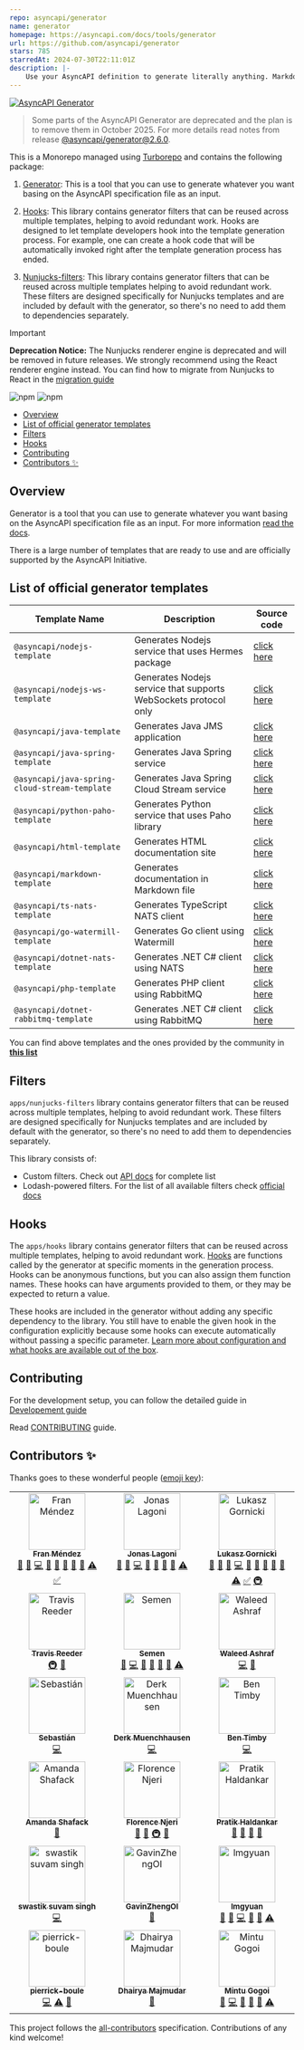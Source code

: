```yaml
---
repo: asyncapi/generator
name: generator
homepage: https://asyncapi.com/docs/tools/generator
url: https://github.com/asyncapi/generator
stars: 785
starredAt: 2024-07-30T22:11:01Z
description: |-
    Use your AsyncAPI definition to generate literally anything. Markdown documentation, Node.js code, HTML documentation, anything!
---
```


[![AsyncAPI Generator](./assets/readme-banner.png)](https://www.asyncapi.com/tools/generator)

> Some parts of the AsyncAPI Generator are deprecated and the plan is to remove them in October 2025. For more details read notes from release [@asyncapi/generator@2.6.0](https://github.com/asyncapi/generator/releases/tag/%40asyncapi%2Fgenerator%402.6.0).

This is a Monorepo managed using [Turborepo](https://turbo.build/) and contains the following package:

1. [Generator](apps/generator): This is a tool that you can use to generate whatever you want basing on the AsyncAPI specification file as an input.

1. [Hooks](apps/hooks): This library contains generator filters that can be reused across multiple templates, helping to avoid redundant work. Hooks are designed to let template developers hook into the template generation process. For example, one can create a hook code that will be automatically invoked right after the template generation process has ended.

1. [Nunjucks-filters](apps/nunjucks-filters): This library contains generator filters that can be reused across multiple templates helping to avoid redundant work. These filters are designed specifically for Nunjucks templates and are included by default with the generator, so there's no need to add them to dependencies separately.

> [!IMPORTANT]
> **Deprecation Notice:** The Nunjucks renderer engine is deprecated and will be removed in future releases. We strongly recommend using the React renderer engine instead. You can find how to migrate from Nunjucks to React in the [migration guide](apps/generator/docs/nunjucks-depreciate.md)

![npm](https://img.shields.io/npm/v/@asyncapi/generator?style=for-the-badge) ![npm](https://img.shields.io/npm/dt/@asyncapi/generator?style=for-the-badge)

<!-- toc is generated with GitHub Actions do not remove toc markers -->

<!-- toc -->

- [Overview](#overview)
- [List of official generator templates](#list-of-official-generator-templates)
- [Filters](#filters)
- [Hooks](#hooks)
- [Contributing](#contributing)
- [Contributors ✨](#contributors-%E2%9C%A8)

<!-- tocstop -->

## Overview

Generator is a tool that you can use to generate whatever you want basing on the AsyncAPI specification file as an input. For more information [read the docs](https://www.asyncapi.com/docs/tools/generator).

There is a large number of templates that are ready to use and are officially supported by the AsyncAPI Initiative.

## List of official generator templates

<!-- templates list is validated with GitHub Actions do not remove list markers -->
<!-- TEMPLATES-LIST:START -->

| Template Name                                 | Description                                                     | Source code                                                                 |
| --------------------------------------------- | --------------------------------------------------------------- | --------------------------------------------------------------------------- |
| `@asyncapi/nodejs-template`                   | Generates Nodejs service that uses Hermes package               | [click here](https://github.com/asyncapi/nodejs-template)                   |
| `@asyncapi/nodejs-ws-template`                | Generates Nodejs service that supports WebSockets protocol only | [click here](https://github.com/asyncapi/nodejs-ws-template)                |
| `@asyncapi/java-template`                     | Generates Java JMS application                                  | [click here](https://github.com/asyncapi/java-template)                     |
| `@asyncapi/java-spring-template`              | Generates Java Spring service                                   | [click here](https://github.com/asyncapi/java-spring-template)              |
| `@asyncapi/java-spring-cloud-stream-template` | Generates Java Spring Cloud Stream service                      | [click here](https://github.com/asyncapi/java-spring-cloud-stream-template) |
| `@asyncapi/python-paho-template`              | Generates Python service that uses Paho library                 | [click here](https://github.com/asyncapi/python-paho-template)              |
| `@asyncapi/html-template`                     | Generates HTML documentation site                               | [click here](https://github.com/asyncapi/html-template)                     |
| `@asyncapi/markdown-template`                 | Generates documentation in Markdown file                        | [click here](https://github.com/asyncapi/markdown-template)                 |
| `@asyncapi/ts-nats-template`                  | Generates TypeScript NATS client                                | [click here](https://github.com/asyncapi/ts-nats-template/)                 |
| `@asyncapi/go-watermill-template`             | Generates Go client using Watermill                             | [click here](https://github.com/asyncapi/go-watermill-template)             |
| `@asyncapi/dotnet-nats-template`              | Generates .NET C# client using NATS                             | [click here](https://github.com/asyncapi/dotnet-nats-template)              |
| `@asyncapi/php-template`                      | Generates PHP client using RabbitMQ                             | [click here](https://github.com/asyncapi/php-template)                      |
| `@asyncapi/dotnet-rabbitmq-template`          | Generates .NET C# client using RabbitMQ                         | [click here](https://github.com/asyncapi/dotnet-rabbitmq-template)          |

<!-- TEMPLATES-LIST:END -->

You can find above templates and the ones provided by the community in **[this list](https://github.com/search?q=topic%3Aasyncapi+topic%3Agenerator+topic%3Atemplate)**

## Filters

 `apps/nunjucks-filters` library contains generator filters that can be reused across multiple templates, helping to avoid redundant work. These filters are designed specifically for Nunjucks templates and are included by default with the generator, so there's no need to add them to dependencies separately.

This library consists of:

- Custom filters. Check out [API docs](apps/nunjucks-filters/docs/api.md) for complete list
- Lodash-powered filters. For the list of all available filters check [official docs](https://lodash.com/docs/)

## Hooks

The `apps/hooks` library contains generator filters that can be reused across multiple templates, helping to avoid redundant work. [Hooks](https://www.asyncapi.com/docs/tools/generator/hooks) are functions called by the generator at specific moments in the generation process. Hooks can be anonymous functions, but you can also assign them function names. These hooks can have arguments provided to them, or they may be expected to return a value.

These hooks are included in the generator without adding any specific dependency to the library. You still have to enable the given hook in the configuration explicitly because some hooks can execute automatically without passing a specific parameter. [Learn more about configuration and what hooks are available out of the box](https://www.asyncapi.com/docs/tools/generator/hooks#official-library).

## Contributing

For the development setup, you can follow the detailed guide in [Developement guide](Development.md)

Read [CONTRIBUTING](CONTRIBUTING.md) guide.

## Contributors ✨

Thanks goes to these wonderful people ([emoji key](https://allcontributors.org/docs/en/emoji-key)):

<!-- ALL-CONTRIBUTORS-LIST:START - Do not remove or modify this section -->
<!-- prettier-ignore-start -->
<!-- markdownlint-disable -->
<table>
  <tbody>
    <tr>
      <td align="center" valign="top" width="33.33%"><a href="http://www.fmvilas.com"><img src="https://avatars3.githubusercontent.com/u/242119?v=4?s=100" width="100px;" alt="Fran Méndez"/><br /><sub><b>Fran Méndez</b></sub></a><br /><a href="#question-fmvilas" title="Answering Questions">💬</a> <a href="https://github.com/asyncapi/generator/issues?q=author%3Afmvilas" title="Bug reports">🐛</a> <a href="https://github.com/asyncapi/generator/commits?author=fmvilas" title="Code">💻</a> <a href="https://github.com/asyncapi/generator/commits?author=fmvilas" title="Documentation">📖</a> <a href="#ideas-fmvilas" title="Ideas, Planning, & Feedback">🤔</a> <a href="#maintenance-fmvilas" title="Maintenance">🚧</a> <a href="#plugin-fmvilas" title="Plugin/utility libraries">🔌</a> <a href="https://github.com/asyncapi/generator/pulls?q=is%3Apr+reviewed-by%3Afmvilas" title="Reviewed Pull Requests">👀</a> <a href="https://github.com/asyncapi/generator/commits?author=fmvilas" title="Tests">⚠️</a> <a href="#tutorial-fmvilas" title="Tutorials">✅</a></td>
      <td align="center" valign="top" width="33.33%"><a href="https://github.com/jonaslagoni"><img src="https://avatars1.githubusercontent.com/u/13396189?v=4?s=100" width="100px;" alt="Jonas Lagoni"/><br /><sub><b>Jonas Lagoni</b></sub></a><br /><a href="#question-jonaslagoni" title="Answering Questions">💬</a> <a href="https://github.com/asyncapi/generator/issues?q=author%3Ajonaslagoni" title="Bug reports">🐛</a> <a href="https://github.com/asyncapi/generator/commits?author=jonaslagoni" title="Code">💻</a> <a href="https://github.com/asyncapi/generator/commits?author=jonaslagoni" title="Documentation">📖</a> <a href="#ideas-jonaslagoni" title="Ideas, Planning, & Feedback">🤔</a> <a href="#plugin-jonaslagoni" title="Plugin/utility libraries">🔌</a> <a href="https://github.com/asyncapi/generator/pulls?q=is%3Apr+reviewed-by%3Ajonaslagoni" title="Reviewed Pull Requests">👀</a> <a href="https://github.com/asyncapi/generator/commits?author=jonaslagoni" title="Tests">⚠️</a></td>
      <td align="center" valign="top" width="33.33%"><a href="https://resume.github.io/?derberg"><img src="https://avatars1.githubusercontent.com/u/6995927?v=4?s=100" width="100px;" alt="Lukasz Gornicki"/><br /><sub><b>Lukasz Gornicki</b></sub></a><br /><a href="#question-derberg" title="Answering Questions">💬</a> <a href="https://github.com/asyncapi/generator/issues?q=author%3Aderberg" title="Bug reports">🐛</a> <a href="#blog-derberg" title="Blogposts">📝</a> <a href="https://github.com/asyncapi/generator/commits?author=derberg" title="Code">💻</a> <a href="https://github.com/asyncapi/generator/commits?author=derberg" title="Documentation">📖</a> <a href="#ideas-derberg" title="Ideas, Planning, & Feedback">🤔</a> <a href="#maintenance-derberg" title="Maintenance">🚧</a> <a href="#plugin-derberg" title="Plugin/utility libraries">🔌</a> <a href="https://github.com/asyncapi/generator/pulls?q=is%3Apr+reviewed-by%3Aderberg" title="Reviewed Pull Requests">👀</a> <a href="https://github.com/asyncapi/generator/commits?author=derberg" title="Tests">⚠️</a> <a href="#tutorial-derberg" title="Tutorials">✅</a> <a href="#infra-derberg" title="Infrastructure (Hosting, Build-Tools, etc)">🚇</a></td>
    </tr>
    <tr>
      <td align="center" valign="top" width="33.33%"><a href="https://twitter.com/treeder"><img src="https://avatars3.githubusercontent.com/u/75826?v=4?s=100" width="100px;" alt="Travis Reeder"/><br /><sub><b>Travis Reeder</b></sub></a><br /><a href="#infra-treeder" title="Infrastructure (Hosting, Build-Tools, etc)">🚇</a> <a href="https://github.com/asyncapi/generator/commits?author=treeder" title="Documentation">📖</a></td>
      <td align="center" valign="top" width="33.33%"><a href="https://github.com/Tenischev"><img src="https://avatars1.githubusercontent.com/u/4137916?v=4?s=100" width="100px;" alt="Semen"/><br /><sub><b>Semen</b></sub></a><br /><a href="https://github.com/asyncapi/generator/issues?q=author%3ATenischev" title="Bug reports">🐛</a> <a href="https://github.com/asyncapi/generator/commits?author=Tenischev" title="Code">💻</a> <a href="https://github.com/asyncapi/generator/commits?author=Tenischev" title="Documentation">📖</a> <a href="#ideas-Tenischev" title="Ideas, Planning, & Feedback">🤔</a> <a href="#plugin-Tenischev" title="Plugin/utility libraries">🔌</a> <a href="https://github.com/asyncapi/generator/pulls?q=is%3Apr+reviewed-by%3ATenischev" title="Reviewed Pull Requests">👀</a> <a href="https://github.com/asyncapi/generator/commits?author=Tenischev" title="Tests">⚠️</a></td>
      <td align="center" valign="top" width="33.33%"><a href="https://waleedashraf.me/"><img src="https://avatars0.githubusercontent.com/u/8335457?v=4?s=100" width="100px;" alt="Waleed Ashraf"/><br /><sub><b>Waleed Ashraf</b></sub></a><br /><a href="https://github.com/asyncapi/generator/commits?author=WaleedAshraf" title="Code">💻</a> <a href="https://github.com/asyncapi/generator/issues?q=author%3AWaleedAshraf" title="Bug reports">🐛</a></td>
    </tr>
    <tr>
      <td align="center" valign="top" width="33.33%"><a href="https://github.com/sebastian-palma"><img src="https://avatars2.githubusercontent.com/u/11888191?v=4?s=100" width="100px;" alt="Sebastián"/><br /><sub><b>Sebastián</b></sub></a><br /><a href="https://github.com/asyncapi/generator/commits?author=sebastian-palma" title="Code">💻</a></td>
      <td align="center" valign="top" width="33.33%"><a href="https://github.com/muenchhausen"><img src="https://avatars.githubusercontent.com/u/1210783?v=4?s=100" width="100px;" alt="Derk Muenchhausen"/><br /><sub><b>Derk Muenchhausen</b></sub></a><br /><a href="https://github.com/asyncapi/generator/commits?author=muenchhausen" title="Code">💻</a></td>
      <td align="center" valign="top" width="33.33%"><a href="http://ben.timby.com/"><img src="https://avatars.githubusercontent.com/u/669270?v=4?s=100" width="100px;" alt="Ben Timby"/><br /><sub><b>Ben Timby</b></sub></a><br /><a href="https://github.com/asyncapi/generator/commits?author=btimby" title="Code">💻</a></td>
    </tr>
    <tr>
      <td align="center" valign="top" width="33.33%"><a href="https://github.com/lkmandy"><img src="https://avatars.githubusercontent.com/u/17765231?v=4?s=100" width="100px;" alt="Amanda  Shafack "/><br /><sub><b>Amanda  Shafack </b></sub></a><br /><a href="https://github.com/asyncapi/generator/commits?author=lkmandy" title="Documentation">📖</a></td>
      <td align="center" valign="top" width="33.33%"><a href="https://github.com/Florence-Njeri"><img src="https://avatars.githubusercontent.com/u/40742916?v=4?s=100" width="100px;" alt="Florence Njeri"/><br /><sub><b>Florence Njeri</b></sub></a><br /><a href="https://github.com/asyncapi/generator/commits?author=Florence-Njeri" title="Documentation">📖</a> <a href="https://github.com/asyncapi/generator/pulls?q=is%3Apr+reviewed-by%3AFlorence-Njeri" title="Reviewed Pull Requests">👀</a> <a href="#infra-Florence-Njeri" title="Infrastructure (Hosting, Build-Tools, etc)">🚇</a> <a href="#maintenance-Florence-Njeri" title="Maintenance">🚧</a></td>
      <td align="center" valign="top" width="33.33%"><a href="https://unruffled-goodall-dd424e.netlify.app/"><img src="https://avatars.githubusercontent.com/u/77961530?v=4?s=100" width="100px;" alt="Pratik Haldankar"/><br /><sub><b>Pratik Haldankar</b></sub></a><br /><a href="https://github.com/asyncapi/generator/commits?author=pratik2315" title="Documentation">📖</a> <a href="https://github.com/asyncapi/generator/pulls?q=is%3Apr+reviewed-by%3Apratik2315" title="Reviewed Pull Requests">👀</a> <a href="#maintenance-pratik2315" title="Maintenance">🚧</a> <a href="#talk-pratik2315" title="Talks">📢</a></td>
    </tr>
    <tr>
      <td align="center" valign="top" width="33.33%"><a href="https://github.com/swastiksuvam55"><img src="https://avatars.githubusercontent.com/u/90003260?v=4?s=100" width="100px;" alt="swastik suvam singh"/><br /><sub><b>swastik suvam singh</b></sub></a><br /><a href="https://github.com/asyncapi/generator/commits?author=swastiksuvam55" title="Code">💻</a></td>
      <td align="center" valign="top" width="33.33%"><a href="https://blog.orzzh.icu/"><img src="https://avatars.githubusercontent.com/u/33168669?v=4?s=100" width="100px;" alt="GavinZhengOI"/><br /><sub><b>GavinZhengOI</b></sub></a><br /><a href="https://github.com/asyncapi/generator/commits?author=GavinZhengOI" title="Documentation">📖</a></td>
      <td align="center" valign="top" width="33.33%"><a href="https://github.com/lmgyuan"><img src="https://avatars.githubusercontent.com/u/16447041?v=4?s=100" width="100px;" alt="lmgyuan"/><br /><sub><b>lmgyuan</b></sub></a><br /><a href="https://github.com/asyncapi/generator/commits?author=lmgyuan" title="Documentation">📖</a> <a href="https://github.com/asyncapi/generator/issues?q=author%3Almgyuan" title="Bug reports">🐛</a> <a href="https://github.com/asyncapi/generator/commits?author=lmgyuan" title="Code">💻</a> <a href="#ideas-lmgyuan" title="Ideas, Planning, & Feedback">🤔</a> <a href="https://github.com/asyncapi/generator/pulls?q=is%3Apr+reviewed-by%3Almgyuan" title="Reviewed Pull Requests">👀</a> <a href="https://github.com/asyncapi/generator/commits?author=lmgyuan" title="Tests">⚠️</a></td>
    </tr>
    <tr>
      <td align="center" valign="top" width="33.33%"><a href="https://github.com/pierrick-boule"><img src="https://avatars.githubusercontent.com/u/3237116?v=4?s=100" width="100px;" alt="pierrick-boule"/><br /><sub><b>pierrick-boule</b></sub></a><br /><a href="https://github.com/asyncapi/generator/commits?author=pierrick-boule" title="Code">💻</a> <a href="https://github.com/asyncapi/generator/commits?author=pierrick-boule" title="Tests">⚠️</a> <a href="https://github.com/asyncapi/generator/commits?author=pierrick-boule" title="Documentation">📖</a></td>
      <td align="center" valign="top" width="33.33%"><a href="https://dhaiyra-majmudar.netlify.app/"><img src="https://avatars.githubusercontent.com/u/124715224?v=4?s=100" width="100px;" alt="Dhairya Majmudar"/><br /><sub><b>Dhairya Majmudar</b></sub></a><br /><a href="https://github.com/asyncapi/generator/issues?q=author%3ADhairyaMajmudar" title="Bug reports">🐛</a></td>
      <td align="center" valign="top" width="33.33%"><a href="https://github.com/Gmin2"><img src="https://avatars.githubusercontent.com/u/127925465?v=4?s=100" width="100px;" alt="Mintu Gogoi"/><br /><sub><b>Mintu Gogoi</b></sub></a><br /><a href="https://github.com/asyncapi/generator/issues?q=author%3AGmin2" title="Bug reports">🐛</a> <a href="https://github.com/asyncapi/generator/commits?author=Gmin2" title="Code">💻</a> <a href="#ideas-Gmin2" title="Ideas, Planning, & Feedback">🤔</a> <a href="https://github.com/asyncapi/generator/commits?author=Gmin2" title="Documentation">📖</a> <a href="https://github.com/asyncapi/generator/pulls?q=is%3Apr+reviewed-by%3AGmin2" title="Reviewed Pull Requests">👀</a> <a href="https://github.com/asyncapi/generator/commits?author=Gmin2" title="Tests">⚠️</a></td>
    </tr>
  </tbody>
</table>

<!-- markdownlint-restore -->
<!-- prettier-ignore-end -->

<!-- ALL-CONTRIBUTORS-LIST:END -->

This project follows the [all-contributors](https://github.com/all-contributors/all-contributors) specification. Contributions of any kind welcome!

